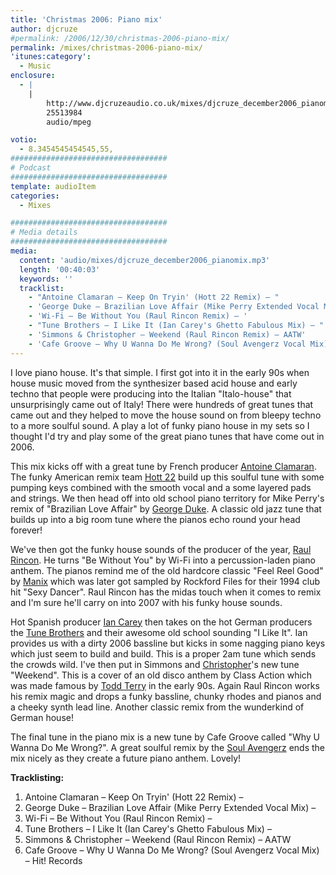 ```yaml
---
title: 'Christmas 2006: Piano mix'
author: djcruze
#permalink: /2006/12/30/christmas-2006-piano-mix/
permalink: /mixes/christmas-2006-piano-mix/
'itunes:category':
  - Music
enclosure:
  - |
    |
        http://www.djcruzeaudio.co.uk/mixes/djcruze_december2006_pianomix.mp3
        25513984
        audio/mpeg

votio:
  - 8.3454545454545,55,
###################################
# Podcast
###################################
template: audioItem
categories:
  - Mixes

###################################
# Media details
###################################
media:
  content: 'audio/mixes/djcruze_december2006_pianomix.mp3'
  length: '00:40:03'
  keywords: ''
  tracklist:
    - "Antoine Clamaran – Keep On Tryin' (Hott 22 Remix) – "
    - 'George Duke – Brazilian Love Affair (Mike Perry Extended Vocal Mix) – '
    - 'Wi-Fi – Be Without You (Raul Rincon Remix) – '
    - "Tune Brothers – I Like It (Ian Carey's Ghetto Fabulous Mix) – "
    - 'Simmons & Christopher – Weekend (Raul Rincon Remix) – AATW'
    - 'Cafe Groove – Why U Wanna Do Me Wrong? (Soul Avengerz Vocal Mix) – Hit! Records'
---
```


I love piano house. It's that simple. I first got into it in the early 90s when house music moved from the synthesizer based acid house and early techno that people were producing into the Italian "Italo-house" that unsurprisingly came out of Italy! There were hundreds of great tunes that came out and they helped to move the house sound on from bleepy techno to a more soulful sound. A play a lot of funky piano house in my sets so I thought I'd try and play some of the great piano tunes that have come out in 2006.

This mix kicks off with a great tune by French producer [Antoine Clamaran][1]. The funky American remix team [Hott 22][2] build up this soulful tune with some pumping keys combined with the smooth vocal and a some layered pads and strings. We then head off into old school piano territory for Mike Perry's remix of "Brazilian Love Affair" by [George Duke][3]. A classic old jazz tune that builds up into a big room tune where the pianos echo round your head forever!

We've then got the funky house sounds of the producer of the year, [Raul Rincon][4]. He turns "Be Without You" by Wi-Fi into a percussion-laden piano anthem. The pianos remind me of the old hardcore classic "Feel Reel Good" by [Manix][5] which was later got sampled by Rockford Files for their 1994 club hit "Sexy Dancer". Raul Rincon has the midas touch when it comes to remix and I'm sure he'll carry on into 2007 with his funky house sounds.

Hot Spanish producer [Ian Carey][6] then takes on the hot German producers the [Tune Brothers][7] and their awesome old school sounding "I Like It". Ian provides us with a dirty 2006 bassline but kicks in some nagging piano keys which just seem to build and build. This is a proper 2am tune which sends the crowds wild. I've then put in Simmons and [Christopher][8]'s new tune "Weekend". This is a cover of an old disco anthem by Class Action which was made famous by [Todd Terry][9] in the early 90s. Again Raul Rincon works his remix magic and drops a funky bassline, chunky rhodes and pianos and a cheeky synth lead line. Another classic remix from the wunderkind of German house!

The final tune in the piano mix is a new tune by Cafe Groove called "Why U Wanna Do Me Wrong?". A great soulful remix by the [Soul Avengerz][10] ends the mix nicely as they create a future piano anthem. Lovely!

**Tracklisting:**

1. Antoine Clamaran – Keep On Tryin' (Hott 22 Remix) –
2. George Duke – Brazilian Love Affair (Mike Perry Extended Vocal Mix) –
3. Wi-Fi – Be Without You (Raul Rincon Remix) –
4. Tune Brothers – I Like It (Ian Carey's Ghetto Fabulous Mix) –
5. Simmons & Christopher – Weekend (Raul Rincon Remix) – AATW
6. Cafe Groove – Why U Wanna Do Me Wrong? (Soul Avengerz Vocal Mix) – Hit! Records

<div style="clear:both;">
</div>

[1]: http://www.antoineclamaran.com/
[2]: http://www.deejaybooking.com/hott22
[3]: http://www.georgeduke.com/
[4]: http://www.raulrincon.org/
[5]: http://www.discogs.com/artist/Manix
[6]: http://www.ian45carey.com/
[7]: http://www.tunebrothers.de/
[8]: http://www.dennischristopher.com/
[9]: http://www.myspace.com/teeschoice
[10]: http://www.soulavengerz.com/

